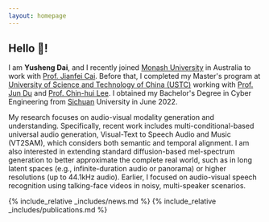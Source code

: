 ```yaml
---
layout: homepage
---
```


## Hello 👋!

I am **Yusheng Dai**, and I recently joined [Monash University](https://www.monash.edu) in Australia to work with [Prof. Jianfei Cai](https://jianfei-cai.github.io). Before that, I completed my Master's program at [University of Science and Technology of China (USTC)](https://en.ustc.edu.cn) working with [Prof. Jun Du](http://staff.ustc.edu.cn/~jundu) and [Prof. Chin-hui Lee](https://users.ece.gatech.edu/~chl). I obtained my Bachelor's Degree in Cyber Engineering from [Sichuan](https://en.scu.edu.cn) University in June 2022.

My research focuses on audio-visual modality generation and understanding. Specifically, recent work includes multi-conditional-based universal audio generation, Visual-Text to Speech Audio and Music (VT2SAM), which considers both semantic and temporal alignment. I am also interested in extending standard diffusion-based mel-spectrum generation to better approximate the complete real world, such as in long latent spaces (e.g., infinite-duration audio or panorama) or higher resolutions (up to 44.1kHz audio). Earlier, I focused on audio-visual speech recognition using talking-face videos in noisy, multi-speaker scenarios.

{% include_relative _includes/news.md %}
{% include_relative _includes/publications.md %}
